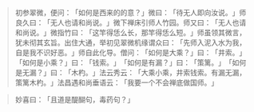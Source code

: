 > 初参翠微，便问：​「如何是西来的的意？​」微曰：​「待无人即向汝说。​」师良久曰：​「无人也请和尚说。​」微下禅床引师人竹园。师又曰：​「无人也请和尚说。​」微指竹曰：​「这竿得恁么长，那竿得恁么短。​」师虽领其微言，犹未彻其玄旨。出住大通，举初见翠微机缘谓众曰：​「先师入泥入水为我，自是我不识好恶。​」师自此化导。僧问：​「如何是大乘？​」曰：​「井索。​」​「如何是小乘？​」曰：​「钱索。​」​「如何是有漏？​」曰：​「策篱。​」​「如何是无漏？​」曰：​「木杓。​」法云秀云：​「大乘小乘，井索钱索。有漏无漏，策篱木杓。​」法昌遇和尚垂语云：​「我要一个不会禅底做国师。​」

> 妙喜曰：​「且道是醍醐句，毒药句？​」


